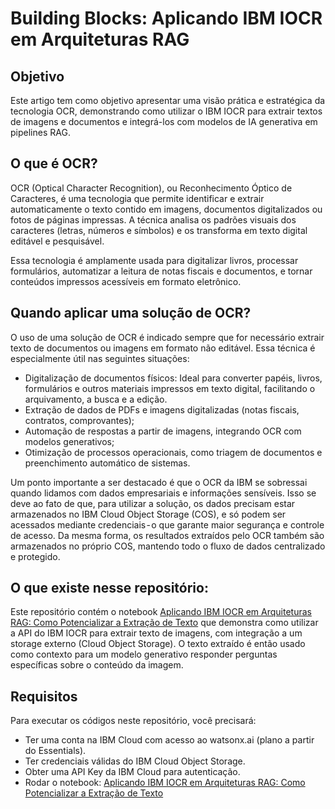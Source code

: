 # Building Blocks: Aplicando IBM IOCR em Arquiteturas RAG

## Objetivo

Este artigo tem como objetivo apresentar uma visão prática e estratégica da tecnologia OCR, demonstrando como utilizar o IBM IOCR para extrair textos de imagens e documentos e integrá-los com modelos de IA generativa em pipelines RAG.

## O que é OCR?

OCR (Optical Character Recognition), ou Reconhecimento Óptico de Caracteres, é uma tecnologia que permite identificar e extrair automaticamente o texto contido em imagens, documentos digitalizados ou fotos de páginas impressas. A técnica analisa os padrões visuais dos caracteres (letras, números e símbolos) e os transforma em texto digital editável e pesquisável.

Essa tecnologia é amplamente usada para digitalizar livros, processar formulários, automatizar a leitura de notas fiscais e documentos, e tornar conteúdos impressos acessíveis em formato eletrônico.


## Quando aplicar uma solução de OCR?

O uso de uma solução de OCR é indicado sempre que for necessário extrair texto de documentos ou imagens em formato não editável. Essa técnica é especialmente útil nas seguintes situações:

- Digitalização de documentos físicos: Ideal para converter papéis, livros, formulários e outros materiais impressos em texto digital, facilitando o arquivamento, a busca e a edição.
- Extração de dados de PDFs e imagens digitalizadas (notas fiscais, contratos, comprovantes);
- Automação de respostas a partir de imagens, integrando OCR com modelos generativos;
- Otimização de processos operacionais, como triagem de documentos e preenchimento automático de sistemas.

Um ponto importante a ser destacado é que o OCR da IBM se sobressai quando lidamos com dados empresariais e informações sensíveis. Isso se deve ao fato de que, para utilizar a solução, os dados precisam estar armazenados no IBM Cloud Object Storage (COS), e só podem ser acessados mediante credenciais - o que garante maior segurança e controle de acesso.
Da mesma forma, os resultados extraídos pelo OCR também são armazenados no próprio COS, mantendo todo o fluxo de dados centralizado e protegido.

## O que existe nesse repositório:

Este repositório contém o notebook [Aplicando IBM IOCR em Arquiteturas RAG: Como Potencializar a Extração de Texto](https://github.com/laurapellizari/watsonx-ai-iocr/blob/main/Aplicando%20IBM%20IOCR%20em%20Arquiteturas%20RAG%3A%20Como%20Potencializar%20a%20Extra%C3%A7%C3%A3o%20de%20Textos.ipynb) que demonstra como utilizar a API do IBM IOCR para extrair texto de imagens, com integração a um storage externo (Cloud Object Storage). O texto extraído é então usado como contexto para um modelo generativo responder perguntas específicas sobre o conteúdo da imagem.

## Requisitos

Para executar os códigos neste repositório, você precisará:

- Ter uma conta na IBM Cloud com acesso ao watsonx.ai (plano a partir do Essentials).
- Ter credenciais válidas do IBM Cloud Object Storage.
- Obter uma API Key da IBM Cloud para autenticação.
- Rodar o notebook: [Aplicando IBM IOCR em Arquiteturas RAG: Como Potencializar a Extração de Texto](https://github.com/laurapellizari/watsonx-ai-iocr/blob/main/Aplicando%20IBM%20IOCR%20em%20Arquiteturas%20RAG%3A%20Como%20Potencializar%20a%20Extra%C3%A7%C3%A3o%20de%20Textos.ipynb)

